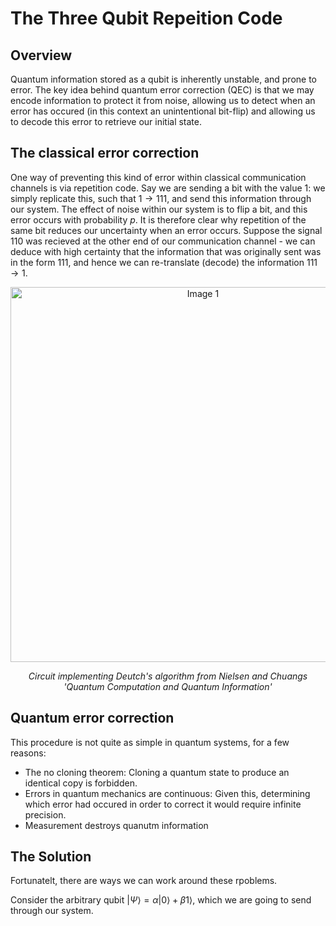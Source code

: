 # The Three Qubit Repeition Code

## Overview

Quantum information stored as a qubit is inherently unstable, and prone to error. The key idea behind quantum error correction (QEC) is that we may encode information to protect it from noise, allowing us to detect when an error has occured (in this context an unintentional bit-flip) and allowing us to decode this error to retrieve our initial state.

## The classical error correction

One way of preventing this kind of error within classical communication channels is via repetition code. Say we are sending a bit with the value $1$: we simply replicate this, such that $1 \to 111$, and send this information through our system. The effect of noise within our system is to flip a bit, and this error occurs with probability $p$. It is therefore clear why repetition of the same bit reduces our uncertainty when an error occurs. Suppose the signal $110$ was recieved at the other end of our communication channel - we can deduce with high certainty that the information that was originally sent was in the form $111$, and hence we can re-translate (decode) the information $111 \to 1$.

<p align="center">
  <img src="deutch.jpeg" alt="Image 1" width="600"/>
</p>
<p align = "center">
<i>Circuit implementing Deutch's algorithm from Nielsen and Chuangs 'Quantum Computation and Quantum Information'</i>
</p> 

## Quantum error correction

This procedure is not quite as simple in quantum systems, for a few reasons:

- The no cloning theorem: Cloning a quantum state to produce an identical copy is forbidden.
- Errors in quantum mechanics are continuous: Given this, determining which error had occured in order to correct it would require infinite precision.
- Measurement destroys quanutm information

## The Solution

Fortunatelt, there are ways we can work around these rpoblems.

Consider the arbitrary qubit $| \Psi \rangle = \alpha |0 \rangle + \beta 1 \rangle$, which we are going to send through our system.
